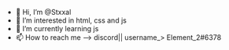 - 👋 Hi, I’m @Stxxal
- 👀 I’m interested in html, css and js
- 🌱 I’m currently learning js
- 📫 How to reach me --> discord|| username_> Element_2#6378

<!---
	Stxxal/Stxxal is a ✨ special ✨ repository because its `README.md` (this file) appears on your GitHub profile.
You can click the Preview link to take a look at your changes.
--->
